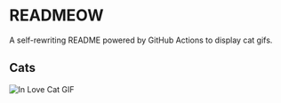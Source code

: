 # READMEOW

A self-rewriting README powered by GitHub Actions to display cat gifs.

## Cats

![In Love Cat GIF](https://media4.giphy.com/media/MDJ9IbxxvDUQM/200.gif?cid=9acd02da8ka906y66r70j9w0jfo2m1l6zmi2wsg2bnorzxl7&ep=v1_gifs_search&rid=200.gif&ct=g)
